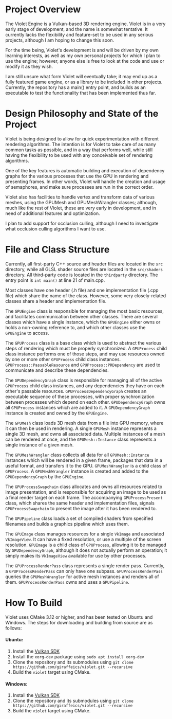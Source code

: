 # Project Overview

The Violet Engine is a Vulkan-based 3D rendering engine. Violet is in a very early stage of development, and the name is somewhat tentative. It currently lacks the flexibility and feature-set to be used in any serious projects, although I am hoping to change this soon.

For the time being, Violet's development is and will be driven by my own learning interests, as well as my own personal projects for which I plan to use the engine; however, anyone else is free to look at the code and use or modify it as they wish.

I am still unsure what form Violet will eventually take; it may end up as a fully featured game engine, or as a library to be included in other projects. Currently, the repository has a main() entry point, and builds as an executable to test the functionality that has been implemented thus far.

# Design Philosophy and State of the Project

Violet is being designed to allow for quick experimentation with different rendering algorithms. The intention is for Violet to take care of as many common tasks as possible, and in a way that performs well, while still having the flexibility to be used with any conceivable set of rendering algorithms.

One of the key features is automatic building and execution of dependency graphs for the various processes that use the GPU in rendering and presenting frames. In other words, Violet will handle the creation and usage of semaphores, and make sure processes are run in the correct order.

Violet also has facilities to handle vertex and transform data of various meshes, using the GPUMesh and GPUMeshWrangler classes; although, much like the rest of Violet, these are very early in development, and in need of additional features and optimization.

I plan to add support for occlusion culling, although I need to investigate what occlusion culling algorithms I want to use.

# File and Class Structure

Currently, all first-party C++ source and header files are located in the `src` directory, while all GLSL shader source files are located in the `src/shaders` directory. All third-party code is located in the `thirdparty` directory. The entry point is `int main()` at line 21 of main.cpp.

Most classes have one header (.h file) and one implementation file (.cpp file) which share the name of the class. However, some very closely-related classes share a header and implementation file.

The `GPUEngine` class is responsible for managing the most basic resources, and facilitates communication between other classes. There are several classes which have a single instance, which the `GPUEngine` either owns or holds a non-owning reference to, and which other classes use the `GPUEngine` to access.

The `GPUProcess` class is a base class which is used to abstract the various steps of rendering which must be properly synchronized. A `GPUProcess` child class instance performs one of those steps, and may use resources owned by one or more other `GPUProcess` child class instances. `GPUProcess::PassableResource` and `GPUProcess::PRDependency` are used to communicate and describe these dependencies.

The `GPUDependencyGraph` class is responsible for managing all of the active `GPUProcess` child class instances, and any dependencies they have on each other's passable resources. `GPUProcessDependencyGraph` creates an executable sequence of these processes, with proper synchronization between processes which depend on each other. `GPUDependencyGraph` owns all `GPUProcess` instances which are added to it. A `GPUDependencyGraph` instance is created and owned by the `GPUEngine`.

The `GPUMesh` class loads 3D mesh data from a file into GPU memory, where it can then be used in rendering. A single `GPUMesh` instance represents a single 3D mesh, and owns all associated data. Multiple instances of a mesh can be rendered at once, and the `GPUMesh::Instance` class represents a single instance of a given mesh.

The `GPUMeshWrangler` class collects all data for all `GPUMesh::Instance` instances which will be rendered in a given frame, packages that data in a useful format, and transfers it to the GPU. `GPUMeshWrangler` is a child class of `GPUProcess`. A `GPUMeshWrangler` instance is created and added to the `GPUDependencyGraph` by the `GPUEngine`.

The `GPUProcessSwapchain` class allocates and owns all resources related to image presentation, and is responsible for acquiring an image to be used as a final render target on each frame. The accompanying `GPUProcessPresent` class, which shares the same header and implementation files, signals `GPUProcessSwapchain` to present the image after it has been rendered to.

The `GPUPipeline` class loads a set of compiled shaders from specified filenames and builds a graphics pipeline which uses them.

The `GPUImage` class manages resources for a single `VkImage` and associated `VkImageView`. It can have a fixed resolution, or use a multiple of the screen resolution. `GPUImage` is a child class of `GPUProcess`, allowing it to be managed by `GPUDependencyGraph`, although it does not actually perform an operation; it simply makes its `VkImageView` available for use by other processes.

The `GPUProcessRenderPass` class represents a single render pass. Currently, a `GPUProcessRenderPass` can only have one subpass. `GPUProcessRenderPass` queries the `GPUMeshWrangler` for active mesh instances and renders all of them. `GPUProcessRenderPass` owns and uses a `GPUPipeline`.

# How To Build

Violet uses CMake 3.12 or higher, and has been tested on Ubuntu and Windows. The steps for downloading and building from source are as follows:

#### Ubuntu:

1. Install the [Vulkan SDK](https://vulkan.lunarg.com/sdk/home)
2. Install the `xorg-dev` package using `sudo apt install xorg-dev`
3. Clone the repository and its submodules using `git clone https://github.com/giraffeics/violet.git --recursive`
4. Build the `violet` target using CMake.

#### Windows:

1. Install the [Vulkan SDK](https://vulkan.lunarg.com/sdk/home)
2. Clone the repository and its submodules using `git clone https://github.com/giraffeics/violet.git --recursive`
3. Build the `violet` target using CMake.